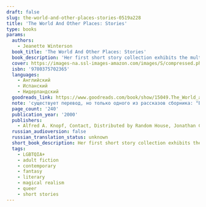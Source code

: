 ```yaml
---
draft: false
slug: the-world-and-other-places-stories-0519a228
title: 'The World And Other Places: Stories'
type: books
params:
  authors:
    - Jeanette Winterson
  book_title: 'The World And Other Places: Stories'
  book_description: 'Her first short story collection exhibits the multitude of talents that have made English novelist Jeanette Winterson not just admired but beloved by her many fans. There are the surprising, fresh little phrases minted expressly to convey the delicate realities of the made-up world. There''s the humor, fierce and sly but always kind. There''s the imagination that changes gender and historical epoch at whim, and does so convincingly; and the characters themselves, a sundry bunch of men and women not necessarily successful or commendable but always, somehow, likable. Best of all, by their very diversity, these stories reveal glimpses of the smart and enigmatic woman behind the work.<br /><br /> In "Atlantic Crossing," Winterson becomes a middle-aged businessman of the mid-20th century, accidentally assigned to share his second-class cabin with a young black woman on a transatlantic crossing. In the realm of event, little happens, but in its depth of perception and what it tells of the nuances of regret, the story is as rich as a novel in another writer''s hands. A few scant pages later, Winterson becomes a kind of lost female Homer, telling Orion''s story from Artemis''s point of view: "When she returned she saw this huge rag of a man eating her goat, raw.... His reputation hung about him like bad breath." In "The Poetics of Sex," she creates a lesbian love story that evokes her characters'' personalities as explicitly as their erotic pleasures. "The 24-Hour Dog," the story of a woman writer returning a puppy she had thought to adopt, is remorseless as a psychological thriller in the squirmy depths it plumbs: "I had made every preparation, every calculation, except for those two essentials that could not be calculated: his heart and mine." Read The World and Other Places twice, once for instruction, once for joy. --Joyce Thompson'
  cover: https://images-na.ssl-images-amazon.com/images/S/compressed.photo.goodreads.com/books/1403179771i/15049.jpg
  isbn: '9780375702365'
  languages:
    - Английский
    - Испанский
    - Нидерландский
  goodreads_link: https://www.goodreads.com/book/show/15049.The_World_and_Other_Places
  note: 'существует перевод, но только одного из рассказов сборника: "Весь мир и другие страны" от Джанет Уинтерсон из журнала "Англия" от 1992 года.'
  page_count: '240'
  publication_year: '2000'
  publishers:
    - Alfred A. Knopf, Contact, Distributed by Random House, Jonathan Cape, Knopf, Knopf Doubleday Publishing Group, Lumen, Penguin Random House, Vintage
  russian_audioversion: false
  russian_translation_status: unknown
  short_book_description: Her first short story collection exhibits the multitude of talents that have made English novelist Jeanette Winterson not just admired but beloved by her many fans. There are the surprising, fresh...
  tags:
    - LGBTQIA+
    - adult fiction
    - contemporary
    - fantasy
    - literary
    - magical realism
    - queer
    - short stories
---
```


